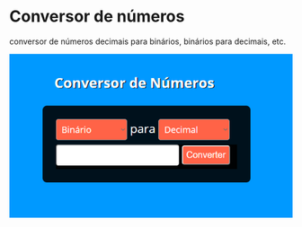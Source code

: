 # Conversor de números
conversor de números decimais para binários, binários para decimais, etc.

![layout](https://github.com/Ronildo-Sousa/conversor_de_numeros/blob/master/conversor.jpg)
